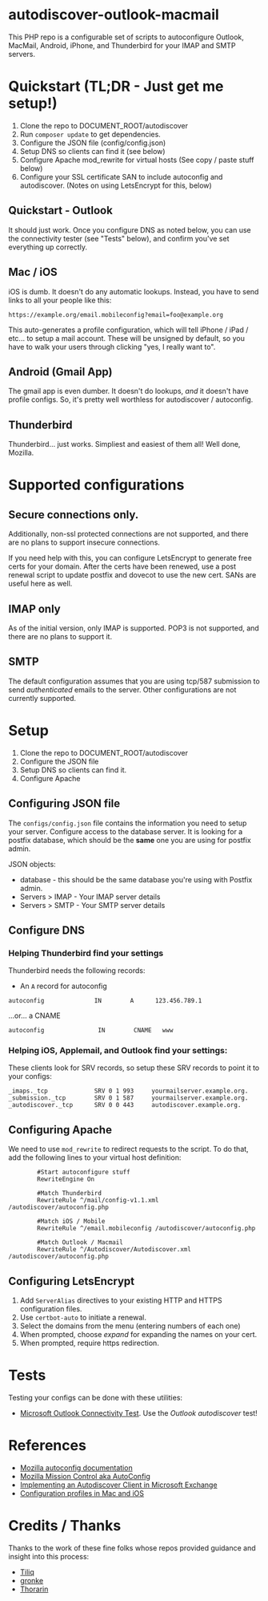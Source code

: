 # autodiscover-outlook-macmail
This PHP repo is a configurable set of scripts to autoconfigure Outlook, MacMail, Android, iPhone, and Thunderbird for your IMAP and SMTP servers.
# Quickstart (TL;DR - Just get me setup!)

1. Clone the repo to DOCUMENT_ROOT/autodiscover
1. Run `composer update` to get dependencies.
1. Configure the JSON file (config/config.json)
1. Setup DNS so clients can find it (see below)
1. Configure Apache mod_rewrite for virtual hosts (See copy / paste stuff below)
1. Configure your SSL certificate SAN to include autoconfig and autodiscover. (Notes on using LetsEncrypt for this, below)

## Quickstart - Outlook

It should just work. Once you configure DNS as noted below, you can use the connectivity tester (see "Tests" below), and confirm you've set everything up correctly.

## Mac / iOS

iOS is dumb. It doesn't do any automatic lookups. Instead, you have to send links to all your people like this:

 `https://example.org/email.mobileconfig?email=foo@example.org`

 This auto-generates a profile configuration, which will tell iPhone / iPad / etc... to setup a mail account. These will be unsigned by default, so you have to walk your users through clicking "yes, I really want to". 

 ## Android (Gmail App)

 The gmail app is even dumber. It doesn't do lookups, _and_ it doesn't have profile configs. So, it's pretty well worthless for autodiscover / autoconfig.

 ## Thunderbird

 Thunderbird... just works. Simpliest and easiest of them all! Well done, Mozilla.

# Supported configurations

## Secure connections only.

Additionally, non-ssl protected connections are not supported, and there are no plans to support insecure connections.

If you need help with this, you can configure LetsEncrypt to generate free certs for your domain. After the certs have been renewed, use a post renewal script to update postfix and dovecot to use the new cert. SANs are useful here as well. 

## IMAP only

As of the initial version, only IMAP is supported. POP3 is not supported, and there are no plans to support it.

## SMTP 

The default configuration assumes that you are using tcp/587 submission to send _authenticated_ emails to the server. Other configurations are not currently supported.

# Setup

1. Clone the repo to DOCUMENT_ROOT/autodiscover
2. Configure the JSON file
3. Setup DNS so clients can find it.
4. Configure Apache

## Configuring JSON file

The `configs/config.json` file contains the information you need to setup your server. Configure access to the database server. It is looking for a postfix database, which should be the **same** one you are using for postfix admin.

JSON objects:

* database - this should be the same database you're using with Postfix admin.
* Servers > IMAP - Your IMAP server details
* Servers > SMTP - Your SMTP server details 

## Configure DNS

### Helping Thunderbird find your settings

Thunderbird needs the following records:

* An `A` record for autoconfig

````
autoconfig              IN        A      123.456.789.1

````

...or... a CNAME

`autoconfig               IN        CNAME   www`

### Helping iOS, Applemail, and Outlook find your settings:

These clients look for SRV records, so setup these SRV records to point it to your configs:

```
_imaps._tcp             SRV 0 1 993     yourmailserver.example.org.
_submission._tcp        SRV 0 1 587     yourmailserver.example.org.
_autodiscover._tcp      SRV 0 0 443     autodiscover.example.org.
```



## Configuring Apache

We need to use `mod_rewrite` to redirect requests to the script. To do that, add the following lines to your virtual host definition:

```
        #Start autoconfigure stuff
        RewriteEngine On

        #Match Thunderbird
        RewriteRule ^/mail/config-v1.1.xml /autodiscover/autoconfig.php

        #Match iOS / Mobile
        RewriteRule ^/email.mobileconfig /autodiscover/autoconfig.php

        #Match Outlook / Macmail
        RewriteRule ^/Autodiscover/Autodiscover.xml /autodiscover/autoconfig.php

```
## Configuring LetsEncrypt

1. Add `ServerAlias` directives to your existing HTTP and HTTPS configuration files.
1. Use `certbot-auto` to initiate a renewal. 
1. Select the domains from the menu (entering numbers of each one)
1. When prompted, choose *expand* for expanding the names on your cert.
1. When prompted, require https redirection.

# Tests

Testing your configs can be done with these utilities:

* [Microsoft Outlook Connectivity Test](https://testconnectivity.microsoft.com/). Use the *Outlook autodiscover* test!
 
# References

* [Mozilla autoconfig documentation](https://developer.mozilla.org/en-US/docs/Mozilla/Thunderbird/Autoconfiguration)
* [Mozilla Mission Control aka AutoConfig](https://developer.mozilla.org/en-US/docs/Archive/Misc_top_level/MCD,_Mission_Control_Desktop_AKA_AutoConfig)
* [Implementing an Autodiscover Client in Microsoft Exchange](https://msdn.microsoft.com/en-us/library/office/ee332364(v=exchg.140).aspx#sectionSection0)
* [Configuration profiles in Mac and iOS](https://developer.apple.com/library/content/featuredarticles/iPhoneConfigurationProfileRef/Introduction/Introduction.html#//apple_ref/doc/uid/TP40010206-CH1-SW4)

# Credits / Thanks
Thanks to the work of these fine folks whose repos provided guidance and insight into this process:

* [Tiliq](https://github.com/Tiliq/autodiscover.xml)
* [gronke](https://github.com/gronke/email-autodiscover)
* [Thorarin](https://github.com/Thorarin/MailClientAutoConfig)